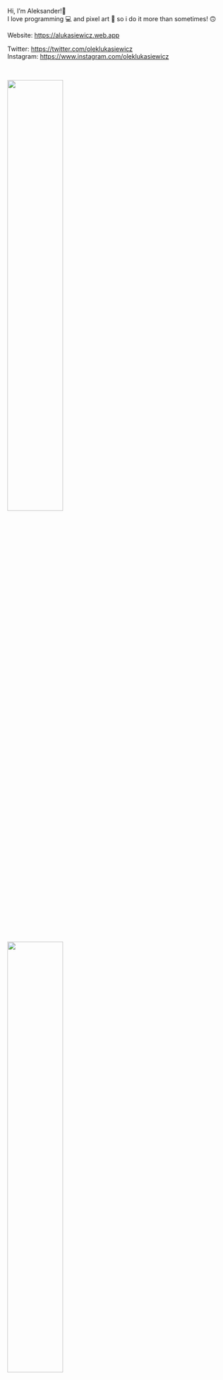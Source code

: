 Hi, I’m Aleksander!👋                                                                                 
I love programming 💻 and pixel art 🎨 so i do it more than sometimes! 🙃

Website: https://alukasiewicz.web.app

Twitter: https://twitter.com/oleklukasiewicz                                               
Instagram: https://www.instagram.com/oleklukasiewicz

</br>

<p align="left">
  <img width="50%" src="https://github-readme-stats.vercel.app/api?username=oleklukasiewicz&show_icons=true&bg_color=161b22&border_color=30363d&text_color=c9d1d9" />
  <img width="50%" src="https://github-readme-stats.vercel.app/api/top-langs?username=oleklukasiewicz&layout=compact&show_icons=true&langs_count=10&bg_color=161b22&border_color=30363d&text_color=c9d1d9" />
</p>

<!---
aleksanderlukasiewicz/aleksanderlukasiewicz is a ✨ special ✨ repository because its `README.md` (this file) appears on your GitHub profile.
You can click the Preview link to take a look at your changes.
--->
